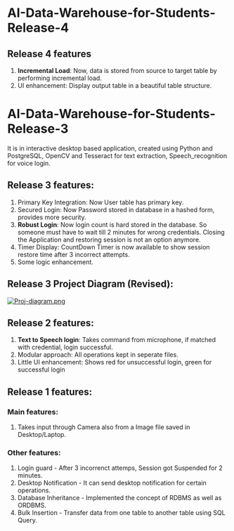 # AI-Data-Warehouse-for-Students-Release-4

## Release 4 features

  1. **Incremental Load**: Now, data is stored from source to target table by performing incremental load.
  2. UI enhancement: Display output table in a beautiful table structure.

# AI-Data-Warehouse-for-Students-Release-3

It is in interactive desktop based application, created using Python and PostgreSQL, OpenCV and Tesseract for text extraction, Speech_recognition for voice login.

## Release 3 features:
   
   1. Primary Key Integration: Now User table has primary key.
   2. Secured Login:           Now Password stored in database in a hashed form, provides more security.
   3. **Robust Login**:            Now login count is hard stored in the database. So someone must have to wait till 2 minutes for wrong credentials. Closing the Application and restoring session is not an option anymore.
   4. Timer Display:           CountDown Timer is now available to show session restore time after 3 incorrect attempts.
   5. Some logic enhancement.

## Release 3 Project Diagram (Revised):
[![Proj-diagram.png](https://i.postimg.cc/Kz9shHPH/Proj-diagram.png)](https://postimg.cc/0MwCpZHY)

## Release 2 features:
   
   1. **Text to Speech login**: Takes command from microphone, if matched with credential, login successful.
   2. Modular approach:     All operations kept in seperate files.
   3. Little UI enhancement: Shows red for unsuccessful login, green for successful login
   
## Release 1 features:

### Main features:

1. Takes input through Camera also from a Image file saved in Desktop/Laptop.

### Other features:

1. Login guard - After 3 incorrenct attemps, Session got Suspended for 2 minutes.                  
2. Desktop Notification - It can send desktop notification for certain operations.                  
3. Database Inheritance - Implemented the concept of RDBMS as well as ORDBMS.                  
4. Bulk Insertion - Transfer data from one table to another table using SQL Query.
